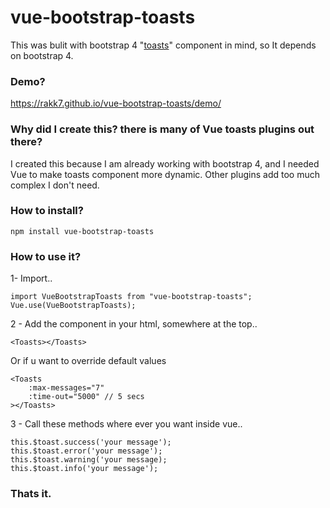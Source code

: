 # vue-bootstrap-toasts

This was bulit with bootstrap 4 "[toasts](https://getbootstrap.com/docs/4.2/components/toasts/)" component in mind, so It depends on bootstrap 4.

### Demo?

https://rakk7.github.io/vue-bootstrap-toasts/demo/

### Why did I create this? there is many of Vue toasts plugins out there?

I created this because I am already working with bootstrap 4, and I needed Vue to make toasts component more dynamic. Other plugins add too much complex I don't need.

### How to install?

```
npm install vue-bootstrap-toasts
```

### How to use it?

1- Import..

```
import VueBootstrapToasts from "vue-bootstrap-toasts";
Vue.use(VueBootstrapToasts);
```

2 - Add the component in your html, somewhere at the top..

```
<Toasts></Toasts>
```

Or if u want to override default values

```
<Toasts
	:max-messages="7"
	:time-out="5000" // 5 secs
></Toasts>
```

3 - Call these methods where ever you want inside vue..

```
this.$toast.success('your message');
this.$toast.error('your message');
this.$toast.warning('your message);
this.$toast.info('your message');
```

### Thats it.
